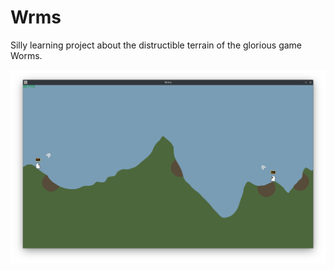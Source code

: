 # Wrms

Silly learning project about the distructible terrain of the glorious game Worms.

![Screenshot](./misc/screenshot.png)
